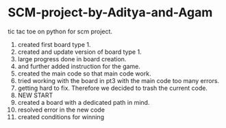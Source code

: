 # SCM-project-by-Aditya-and-Agam
tic tac toe on python for scm project.

1. created first board type 1.
2. created and update version of board type 1.
3. large progress done in board creation.
4. and further added instruction for the game.
5. created the main code so that main code work.
6. tried working with the board in pt3 with the main code too many errors.
7. getting hard to fix. Therefore we decided to trash the current code.
8. NEW START
9. created a board with a dedicated path in mind.
10. resolved error in the new code 
11. created conditions for winning
